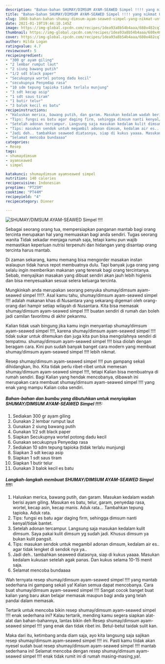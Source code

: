 ```yaml
---
description: "Bahan-bahan SHUMAY/DIMSUM AYAM-SEAWED Simpel !!!! yang nikmat Untuk Jualan"
title: "Bahan-bahan SHUMAY/DIMSUM AYAM-SEAWED Simpel !!!! yang nikmat Untuk Jualan"
slug: 1068-bahan-bahan-shumay-dimsum-ayam-seawed-simpel-yang-nikmat-untuk-jualan
date: 2021-01-19T19:44:10.145Z
image: https://img-global.cpcdn.com/recipes/1dea93a8b54b4aaa/680x482cq70/shumaydimsum-ayam-seawed-simpel-foto-resep-utama.jpg
thumbnail: https://img-global.cpcdn.com/recipes/1dea93a8b54b4aaa/680x482cq70/shumaydimsum-ayam-seawed-simpel-foto-resep-utama.jpg
cover: https://img-global.cpcdn.com/recipes/1dea93a8b54b4aaa/680x482cq70/shumaydimsum-ayam-seawed-simpel-foto-resep-utama.jpg
author: Hilda Logan
ratingvalue: 4.7
reviewcount: 5
recipeingredient:
- "300 gr ayam giling"
- "2 lembar rumput laut"
- "2 siung bawang putih"
- "1/2 sdt black paper"
- "Secukupnya wortel potong dadu kecil"
- "secukupnya Penyedap rasa"
- "10 sdm tepung tapioka tidak terlalu munjung"
- "3 sdt kecap asip"
- "1 sdt saus tiram"
- "1 butir telur"
- "3 balok kecil es batu"
recipeinstructions:
- "Haluskan merica, bawang putih, dan garam. Masukan kedalam wadah berisi ayam giling. Masukan es batu, telur, garam, penyedap rasa, wortel, kecap asin, kecap manis. Aduk rata... Tambahkan tepung tapioka. Aduk rata."
- "Tips: fungsi es batu agar daging firm, sehingga dimsum nanti kenyal/tidak bantet."
- "Setelah adonan tercampur. Langsung saja masukan kedalam kulit dimsum. Saya pakai kulit dimsum yg sudah jadi. Khusus dimsum ya bukan kulit pangsit."
- "Tips: masukan sendok untuk megambil adonan dimsum, kedalam air es.. agar tidak lengket di sendok nya ya.."
- "Jadi deh.. tambahkan seaweed diatasnya, siap di kukus yaaaa. Masukan kedalam kukusan setelah agak panas. Dan kukus selama 10-15 menit saja."
- "Selamat mencoba bundaaaa"
categories:
- Resep
tags:
- shumaydimsum
- ayamseawed
- simpel

katakunci: shumaydimsum ayamseawed simpel 
nutrition: 140 calories
recipecuisine: Indonesian
preptime: "PT25M"
cooktime: "PT44M"
recipeyield: "4"
recipecategory: Dinner

---
```



![SHUMAY/DIMSUM AYAM-SEAWED Simpel !!!!](https://img-global.cpcdn.com/recipes/1dea93a8b54b4aaa/680x482cq70/shumaydimsum-ayam-seawed-simpel-foto-resep-utama.jpg)

Sebagai seorang orang tua, mempersiapkan panganan mantab bagi orang tercinta merupakan hal yang memuaskan bagi anda sendiri. Tugas seorang  wanita Tidak sekadar menjaga rumah saja, tetapi kamu pun wajib memastikan keperluan nutrisi terpenuhi dan hidangan yang disantap orang tercinta harus mantab.

Di zaman  sekarang, kamu memang bisa mengorder masakan instan walaupun tidak harus repot membuatnya dulu. Tapi banyak juga orang yang selalu ingin memberikan makanan yang terenak bagi orang tercintanya. Sebab, menyajikan masakan yang dibuat sendiri akan jauh lebih higienis dan bisa menyesuaikan sesuai selera keluarga tercinta. 



Mungkinkah anda merupakan seorang penyuka shumay/dimsum ayam-seawed simpel !!!!?. Asal kamu tahu, shumay/dimsum ayam-seawed simpel !!!! adalah makanan khas di Nusantara yang sekarang digemari oleh orang-orang dari hampir setiap wilayah di Nusantara. Kita bisa memasak shumay/dimsum ayam-seawed simpel !!!! buatan sendiri di rumah dan boleh jadi camilan favoritmu di akhir pekanmu.

Kalian tidak usah bingung jika kamu ingin menyantap shumay/dimsum ayam-seawed simpel !!!!, karena shumay/dimsum ayam-seawed simpel !!!! tidak sukar untuk ditemukan dan juga kita pun bisa mengolahnya sendiri di tempatmu. shumay/dimsum ayam-seawed simpel !!!! bisa diolah dengan beragam cara. Kini pun sudah banyak banget cara modern yang membuat shumay/dimsum ayam-seawed simpel !!!! lebih nikmat.

Resep shumay/dimsum ayam-seawed simpel !!!! pun gampang sekali dihidangkan, lho. Kita tidak perlu ribet-ribet untuk memesan shumay/dimsum ayam-seawed simpel !!!!, tetapi Kalian bisa membuatnya di rumah sendiri. Bagi Kalian yang hendak mencobanya, dibawah ini merupakan cara membuat shumay/dimsum ayam-seawed simpel !!!! yang enak yang mampu Kalian coba sendiri.

<!--inarticleads1-->

##### Bahan-bahan dan bumbu yang dibutuhkan untuk menyiapkan SHUMAY/DIMSUM AYAM-SEAWED Simpel !!!!:

1. Sediakan 300 gr ayam giling
1. Gunakan 2 lembar rumput laut
1. Gunakan 2 siung bawang putih
1. Gunakan 1/2 sdt black paper
1. Siapkan Secukupnya wortel potong dadu kecil
1. Gunakan secukupnya Penyedap rasa
1. Sediakan 10 sdm tepung tapioka (tidak terlalu munjung)
1. Siapkan 3 sdt kecap asip
1. Siapkan 1 sdt saus tiram
1. Siapkan 1 butir telur
1. Gunakan 3 balok kecil es batu




<!--inarticleads2-->

##### Langkah-langkah membuat SHUMAY/DIMSUM AYAM-SEAWED Simpel !!!!:

1. Haluskan merica, bawang putih, dan garam. Masukan kedalam wadah berisi ayam giling. Masukan es batu, telur, garam, penyedap rasa, wortel, kecap asin, kecap manis. Aduk rata... Tambahkan tepung tapioka. Aduk rata.
1. Tips: fungsi es batu agar daging firm, sehingga dimsum nanti kenyal/tidak bantet.
1. Setelah adonan tercampur. Langsung saja masukan kedalam kulit dimsum. Saya pakai kulit dimsum yg sudah jadi. Khusus dimsum ya bukan kulit pangsit.
1. Tips: masukan sendok untuk megambil adonan dimsum, kedalam air es.. agar tidak lengket di sendok nya ya..
1. Jadi deh.. tambahkan seaweed diatasnya, siap di kukus yaaaa. Masukan kedalam kukusan setelah agak panas. Dan kukus selama 10-15 menit saja.
1. Selamat mencoba bundaaaa




Wah ternyata resep shumay/dimsum ayam-seawed simpel !!!! yang mantab sederhana ini gampang sekali ya! Kalian semua dapat mencobanya. Cara buat shumay/dimsum ayam-seawed simpel !!!! Sangat cocok banget buat kalian yang baru akan belajar memasak maupun bagi anda yang telah pandai dalam memasak.

Tertarik untuk mencoba bikin resep shumay/dimsum ayam-seawed simpel !!!! enak sederhana ini? Kalau tertarik, mending kamu segera siapkan alat-alat dan bahan-bahannya, lantas bikin deh Resep shumay/dimsum ayam-seawed simpel !!!! yang enak dan tidak ribet ini. Betul-betul taidak sulit kan. 

Maka dari itu, ketimbang anda diam saja, ayo kita langsung saja sajikan resep shumay/dimsum ayam-seawed simpel !!!! ini. Pasti kamu tiidak akan nyesel sudah buat resep shumay/dimsum ayam-seawed simpel !!!! mantab sederhana ini! Selamat mencoba dengan resep shumay/dimsum ayam-seawed simpel !!!! enak tidak rumit ini di rumah masing-masing,ya!.

